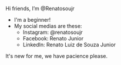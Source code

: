 Hi friends, I’m @Renatosoujr
- I'm a beginner! 
- My social medias are these: 
  - Instagram: @renatosoujr
  - Facebook: Renato Junior
  - LinkedIn: Renato Luiz de Souza Junior
 
It's new for me, we have pacience please. 

<!---
Renatosoujr/Renatosoujr is a ✨ special ✨ repository because its `README.md` (this file) appears on your GitHub profile.
You can click the Preview link to take a look at your changes.
--->
